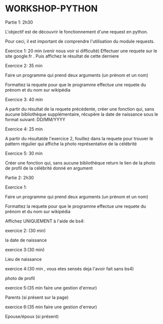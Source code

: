 # WORKSHOP-PYTHON
Partie 1: 2h30


L'objectif est de découvrir le fonctionnement d'une request en python.

Pour ceci, il est important de comprendre l'utilisation du module requests.

Exercice 1: 20 min (venir nous voir si difficulté)
Effectuer une requete sur le site google.fr . Puis affichez le résultat de cette derniere

Exercice 2: 35 min

Faire un programme qui prend deux arguments (un prénom et un nom)

Formattez la requete pour que le programme effectue une requete du prénom et du nom sur wikipédia


Exercice 3: 40 min

A partir du résultat de la requete précédente, créer une fonction qui, sans aucune bibliothèque supplémentaire, récupère la date de naissance sous le format suivant: DD/MM/YYYY


Exercice 4: 25 min

A partir du résultatde l'exercice 2, fouillez dans la requete pour trouver le pattern régulier qui affiche la photo représentative de la célébrité


Exercice 5: 30 min 

Créer une fonction qui, sans aucune bibliothèque return le lien de la photo de profil de la célébrité donné en argument








Partie 2: 2h30


Exercice 1:

Faire un programme qui prend deux arguments (un prénom et un nom)

Formattez la requete pour que le programme effectue une requete du prénom et du nom sur wikipédia

Affichez UNIQUEMENT à l'aide de bs4:


exercice 2: (30 min)

la date de naissance


exercice 3:(30 min)

Lieu de naissance


exercice 4:(30 min , vous etes sensés deja l'avoir fait sans bs4)

photo de profil

exercice 5:(35 min faire une gestion d'erreur)

Parents (si présent sur la page)

exercice 6:(35 min faire une gestion d'erreur)


Epouse/époux (si présent)

